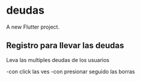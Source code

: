 # deudas

A new Flutter project.

## Registro para llevar las deudas

Leva las multiples deudas de los usuarios

-con click las ves
-con presionar seguido las borras
